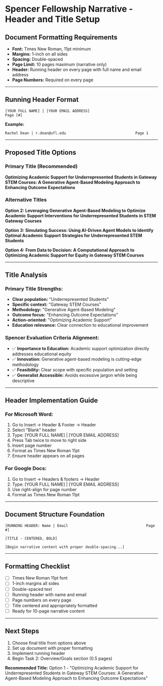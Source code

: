 # Spencer Fellowship Narrative - Header and Title Setup

## Document Formatting Requirements
- **Font:** Times New Roman, 11pt minimum
- **Margins:** 1-inch on all sides  
- **Spacing:** Double-spaced
- **Page Limit:** 10 pages maximum (narrative only)
- **Header:** Running header on every page with full name and email address
- **Page Numbers:** Required on every page

---

## Running Header Format
```
[YOUR FULL NAME] | [YOUR EMAIL ADDRESS]                                Page [#]
```

**Example:**
```
Rachel Dean | r.dean@ufl.edu                                Page 1
```

---

## Proposed Title Options

### Primary Title (Recommended)
**Optimizing Academic Support for Underrepresented Students in Gateway STEM Courses: A Generative Agent-Based Modeling Approach to Enhancing Outcome Expectations**

### Alternative Titles

**Option 2:**
**Leveraging Generative Agent-Based Modeling to Optimize Academic Support Interventions for Underrepresented Students in STEM Gateway Courses**

**Option 3:**
**Simulating Success: Using AI-Driven Agent Models to Identify Optimal Academic Support Strategies for Underrepresented STEM Students**

**Option 4:**
**From Data to Decision: A Computational Approach to Optimizing Academic Support for Equity in Gateway STEM Courses**

---

## Title Analysis

### Primary Title Strengths:
- **Clear population:** "Underrepresented Students"
- **Specific context:** "Gateway STEM Courses" 
- **Methodology:** "Generative Agent-Based Modeling"
- **Outcome focus:** "Enhancing Outcome Expectations"
- **Action-oriented:** "Optimizing Academic Support"
- **Education relevance:** Clear connection to educational improvement

### Spencer Evaluation Criteria Alignment:
- ✅ **Importance to Education:** Academic support optimization directly addresses educational equity
- ✅ **Innovation:** Generative agent-based modeling is cutting-edge methodology
- ✅ **Feasibility:** Clear scope with specific population and setting
- ✅ **Generalist Accessible:** Avoids excessive jargon while being descriptive

---

## Header Implementation Guide

### For Microsoft Word:
1. Go to Insert → Header & Footer → Header
2. Select "Blank" header
3. Type: [YOUR FULL NAME] | [YOUR EMAIL ADDRESS]
4. Press Tab twice to move to right side
5. Insert page number
6. Format as Times New Roman 11pt
7. Ensure header appears on all pages

### For Google Docs:
1. Go to Insert → Headers & footers → Header
2. Type: [YOUR FULL NAME] | [YOUR EMAIL ADDRESS]
3. Use right-align for page number
4. Format as Times New Roman 11pt

---

## Document Structure Foundation

```
[RUNNING HEADER: Name | Email                                    Page #]

[TITLE - CENTERED, BOLD]

[Begin narrative content with proper double-spacing...]
```

---

## Formatting Checklist
- [ ] Times New Roman 11pt font
- [ ] 1-inch margins all sides
- [ ] Double-spaced text
- [ ] Running header with name and email
- [ ] Page numbers on every page
- [ ] Title centered and appropriately formatted
- [ ] Ready for 10-page narrative content

---

## Next Steps
1. Choose final title from options above
2. Set up document with proper formatting
3. Implement running header
4. Begin Task 2: Overview/Goals section (0.5 pages)

**Recommended Title:** Option 1 - "Optimizing Academic Support for Underrepresented Students in Gateway STEM Courses: A Generative Agent-Based Modeling Approach to Enhancing Outcome Expectations"
